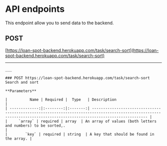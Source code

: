 # API endpoints

This endpoint allow you to send data to the backend.

## POST

[https://loan-spot-backend.herokuapp.com/task/search-sort](https://loan-spot-backend.herokuapp.com/task/search-sort) <br/>

---

```
___

### POST https://loan-spot-backend.herokuapp.com/task/search-sort
Search and sort

**Parameters**

|          Name | Required |  Type   | Description                                                                                                                                                           |
| -------------:|:--------:|:-------:| --------------------------------------------------------------------------------------------------------------------------------------------------------------------- |
|     `array` | required | array  | An array of values (both letters and numbers) to be sorted,.                                                                     |
|        `key` | required | string  | A key that should be found in the array. |


```
